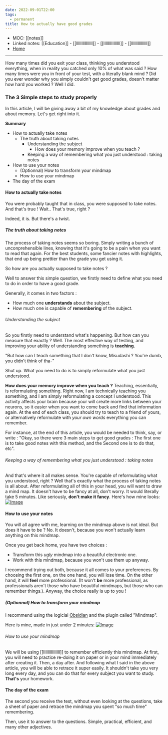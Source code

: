 ```yaml
---
date: 2022-09-01T22:00
tags:
  - permanent
title: How to actually have good grades
---
```

- MOC: [[notes]]
- Linked notes: [[Education]] - [[lllIlIllIIllIll]] - [[lIIlIllIIIllIIl]] - [[llIlIlIlllIllll]]
- [Home](https://misudashi.ga/)
----------
How many times did you exit your class, thinking you understood everything, when in reality you catched only 10% of what was said ? How many times were you in front of your test, with a literally blank mind ? Did you ever wonder why you simply couldn't get good grades, doesn't matter how hard you worked ? Well I did. 

### The 3 Simple steps to study properly

In this article, I will be giving away a bit of my knowledge about grades and about memory. Let's get right into it.

**Summary** 
- How to actually take notes
	- The truth about taking notes
		- Understanding the subject
			- How does your memory improve when you teach ?
		- Keeping a way of remembering what you just understood : taking notes
- How to use your notes
	- (Optionnal) How to transform your mindmap
	- How to use your mindmap
- The day of the exam

#### How to actually take notes
You were probably taught that in class, you were supposed to take notes. And that's true ! Wait.. That's true, right ?

Indeed, it is. But there's a twist.

##### The truth about taking notes
The process of taking notes seems so boring. Simply writing a bunch of unconprehensible lines, knowing that it's going to be a pain when you want to read that again. For the best students, some fancier notes with highlights, that end up being prettier than the grade you get using it. 

So how are you actually supposed to take notes ? 

Well to answer this simple question, we firstly need to define what you need to do in order to have a good grade. 

Generally, it comes in two factors :
- How much one **understands** about the subject.
- How much one is capable of **remembering** of the subject.

###### Understanding the subject
So you firstly need to understand what's happening. But how can you measure that exactly ? Well. The most effective way of testing, and improving your ability of understanding something is **teaching**. 

"But how can I teach something that I don't know, Misudashi ? You're dumb, you didn't think of tha-"

Shut up. What you need to do is to simply reformulate what you just understood.

**How does your memory improve when you teach ?**
Teaching, essentially, is reformulating something. Right now, I am technically teaching you something, and I am simply reformulating a concept I understood. This activity affects your brain because your will create more links between your neurons, so it easier when you want to come back and find that information again. At the end of each class, you should try to teach to a friend of yours, or alternatively reformulate with *your own words* everything you can remember. 

For instance, at the end of this article, you would be needed to think, say, or write : "Okay, so there were 3 main steps to get good grades : The first one is to take good notes with this method, and the Second one is to do that, etc". 

###### Keeping a way of remembering what you just understood : taking notes
And that's where it all makes sense. You're capable of reformulating what you understood, right ? Well that's exactly what the process of taking notes is all about. After reformulating all of this in your head, you will want to draw a mind map. It doesn't have to be fancy at all, don't worry. It would literally take 5 minutes. Like seriously, **don't make it fancy**. Here's how mine looks:
[![Image](https://misudashi.ga/static/example_mindmap.jpg)](https://misudashi.ga/static/example_mindmap.jpg)

#### How to use your notes
You will all agree with me, learning on the mindmap above is not ideal. But does it have to be ? No. It doesn't, because you won't actually learn anything on this mindmap. 

Once you get back home, you have two choices :
- Transform this *ugly* mindmap into a beautiful electronic one.
- Work with this mindmap, because you won't use them up anyway.

I recommend trying out both, because it all comes to your preferences. By choosing the first one, on the one hand, you will lose time. On the other hand, it will **feel** more professional. (It won't **be** more professional, as professionals aren't those who have beautiful mindmaps, but those who can remember things.). Anyway, the choice really is up to you !

##### (Optionnal) How to transform your mindmap

I recommend using the logicial [Obsidian](https://obsidian.md/) and the plugin called "Mindmap". 

Here is mine, made in just under 2 minutes:
[![Image](https://misudashi.ga/static/example_mindmap_electronic.png)](https://misudashi.ga/static/example_mindmap_electronic.png)

###### How to use your mindmap
We will be using [[lIIlIllIIIllIIl]] to remember efficiently this mindmap. At first, you will need to practice re-doing it on paper or in your mind immediately after creating it. Then, a day after. And following what I said in the above article, you will be able to retrace it super easily. It shouldn't take you very long every day, and you can do that for every subject you want to study. **That's** your homework.

#### The day of the exam
The second you receive the test, without even looking at the questions, take a sheet of paper and retrace the mindmap you spent "so much time" remembering. 

Then, use it to answer to the questions. Simple, practical, efficient, and many other adjectives.
